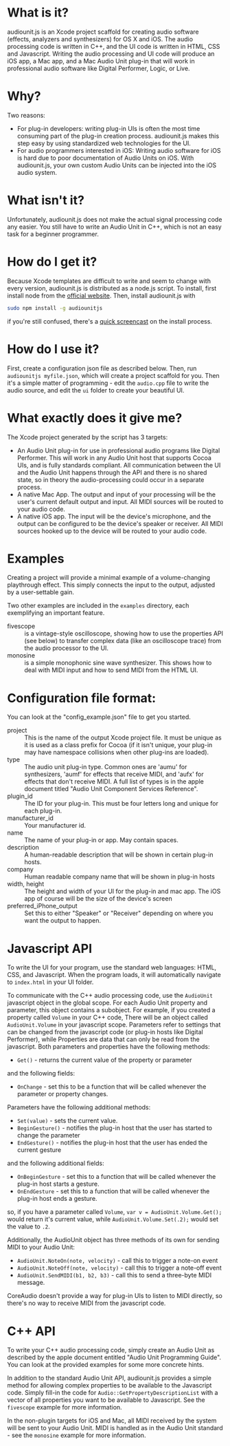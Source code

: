 # What is it?

audiounit.js is an Xcode project scaffold for creating audio software (effects, analyzers and synthesizers) for OS X and iOS.  The audio processing code is written in C++, and the UI code is written in HTML, CSS and Javascript.  Writing the audio processing and UI code will produce an iOS app, a Mac app, and a Mac Audio Unit plug-in that will work in professional audio software like Digital Performer, Logic, or Live.

# Why?

Two reasons:

 - For plug-in developers:  writing plug-in UIs is often the most time consuming part of the plug-in creation process.  audiounit.js makes this step easy by using standardized web technologies for the UI.
 - For audio programmers interested in iOS: Writing audio software for iOS is hard due to poor documentation of Audio Units on iOS.  With audiounit.js, your own custom Audio Units can be injected into the iOS audio system.

# What isn't it?

Unfortunately, audiounit.js does not make the actual signal processing code any easier.  You still have to write an Audio Unit in C++, which is not an easy task for a beginner programmer.

# How do I get it?

Because Xcode templates are difficult to write and seem to change with every version, audiounit.js is distributed as a node.js script.  To install, first install node from the [official website](http://nodejs.org).  Then, install audiounit.js with

```bash
sudo npm install -g audiounitjs
```

if you're still confused, there's a [quick screencast](http://youtu.be/tqxOLf8EmdU) on the install process.
        
# How do I use it?

First, create a configuration json file as described below.  Then, run `audiounitjs myfile.json`, which will create a project scaffold for you.  Then it's a simple matter of programming - edit the `audio.cpp` file to write the audio source, and edit the `ui` folder to create your beautiful UI.

# What exactly does it give me?

The Xcode project generated by the script has 3 targets:

 * An Audio Unit plug-in for use in professional audio programs like Digital Performer.  This will work in any Audio Unit host that supports Cocoa UIs, and is fully standards compliant.  All communication between the UI and the Audio Unit happens through the API and there is no shared state, so in theory the audio-processing could occur in a separate process.
 * A native Mac App.  The output and input of your processing will be the user's current default output and input.  All MIDI sources will be routed to your audio code.
 * A native iOS app.  The input will be the device's microphone, and the output can be configured to be the device's speaker or receiver.  All MIDI sources hooked up to the device will be routed to your audio code.

# Examples

Creating a project will provide a minimal example of a volume-changing playthrough effect.  This simply connects the input to the output, adjusted by a user-settable gain.

Two other examples are included in the `examples` directory, each exemplifying an important feature.

<dl>
<dt>fivescope</dt>
<dd>is a vintage-style oscilloscope, showing how to use the properties API (see below) to transfer complex data (like an oscilloscope trace) from the audio processor to the UI.</dd>
<dt>monosine</dt>
<dd>is a simple monophonic sine wave synthesizer.  This shows how to deal with MIDI input and how to send MIDI from the HTML UI.</dd>
</dl>

# Configuration file format:

You can look at the "config_example.json" file to get you started.

<dl>
<dt>project</dt>
<dd>This is the name of the output Xcode project file.  It must be unique as it is used as a class prefix for Cocoa (if it isn't unique, your plug-in may have namespace collisions when other plug-ins are loaded).</dd>
<dt>type</dt>
<dd>The audio unit plug-in type.  Common ones are 'aumu' for synthesizers, 'aumf' for effects that receive MIDI, and 'aufx' for effects that don't receive MIDI.  A full list of types is in the apple document titled "Audio Unit Component Services Reference".</dd>
<dt>plugin_id</dt>
<dd>The ID for your plug-in.  This must be four letters long and unique for each plug-in.</dd>
<dt>manufacturer_id</dt>
<dd>Your manufacturer id.</dd>
<dt>name</dt>
<dd>The name of your plug-in or app.  May contain spaces.</dd>
<dt>description</dt>
<dd>A human-readable description that will be shown in certain plug-in hosts.</dd>
<dt>company</dt>
<dd>Human readable company name that will be shown in plug-in hosts</dd>
<dt>width, height</dt>
<dd>The height and width of your UI for the plug-in and mac app.  The iOS app of course will be the size of the device's screen</dd>
<dt>preferred_iPhone_output</dt>
<dd>Set this to either "Speaker" or "Receiver" depending on where you want the output to happen.</dd>
</dl>

# Javascript API

To write the UI for your program, use the standard web languages: HTML, CSS, and Javascript.  When the program loads, it will automatically navigate to `index.html` in your UI folder.

To communicate with the C++ audio processing code, use the `AudioUnit` javascript object in the global scope.  For each Audio Unit property and parameter, this object contains a subobject.  For example, if you created a property called `Volume` in your C++ code, There will be an object called `AudioUnit.Volume` in your javascript scope.  Parameters refer to settings that can be changed from the javascript code (or plug-in hosts like Digital Performer), while Properties are data that can only be read from the javascript.  Both parameters and properties have the following methods:

 * `Get()` - returns the current value of the property or parameter

and the following fields:

 * `OnChange` - set this to be a function that will be called whenever the parameter or property changes.

Parameters have the following additional methods:

 * `Set(value)` - sets the current value.
 * `BeginGesture()` - notifies the plug-in host that the user has started to change the parameter
 * `EndGesture()` - notifies the plug-in host that the user has ended the current gesture

and the following additional fields:

 * `OnBeginGesture` - set this to a function that will be called whenever the plug-in host starts a gesture.
 * `OnEndGesture` - set this to a function that will be called whenever the plug-in host ends a gesture.
 
so, if you have a parameter called `Volume`, `var v = AudioUnit.Volume.Get();` would return it's current value, while `AudioUnit.Volume.Set(.2);` would set the value to `.2`.

Additionally, the AudioUnit object has three methods of its own for sending MIDI to your Audio Unit:

 * `AudioUnit.NoteOn(note, velocity)` - call this to trigger a note-on event
 * `AudioUnit.NoteOff(note, velocity)` - call this to trigger a note-off event
 * `AudioUnit.SendMIDI(b1, b2, b3)` - call this to send a three-byte MIDI message.

CoreAudio doesn't provide a way for plug-in UIs to listen to MIDI directly, so there's no way to receive MIDI from the javascript code.

# C++ API

To write your C++ audio processing code, simply create an Audio Unit as described by the apple document entitled "Audio Unit Programming Guide".  You can look at the provided examples for some more concrete hints.

In addition to the standard Audio Unit API, audiounit.js provides a simple method for allowing complex properties to be available to the Javascript code.  Simply fill-in the code for `Audio::GetPropertyDescriptionList` with a vector of all properties you want to be available to Javascript.  See the `fivescope` example for more information.

In the non-plugin targets for iOS and Mac, all MIDI received by the system will be sent to your Audio Unit.  MIDI is handled as in the Audio Unit standard - see the `monosine` example for more information.